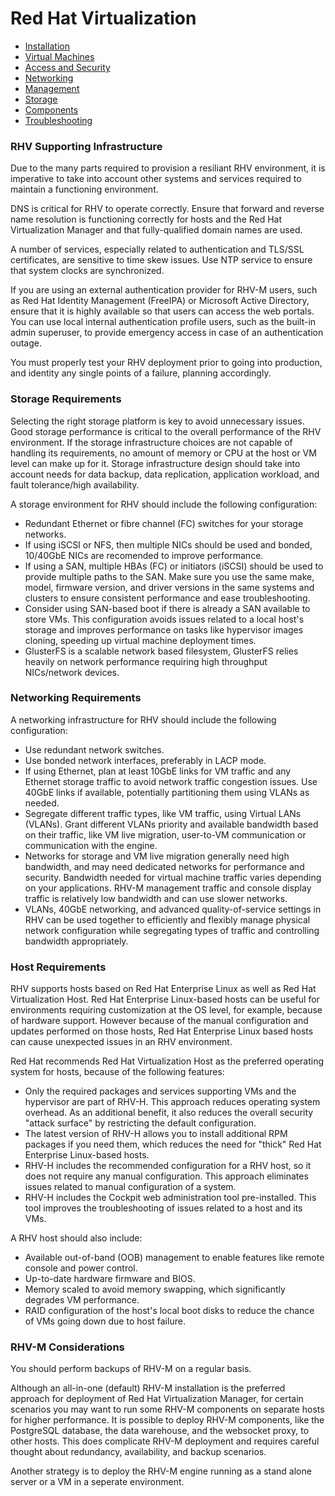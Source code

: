 # Red Hat Virtualization

* [Installation](RHV-Installation)
* [Virtual Machines](RHV-Virtual_Machines)
* [Access and Security](RHV-Access)
* [Networking](RHV-Networking)
* [Management](RHV-Management)
* [Storage](RHV-Storage)
* [Components](RHV-Components)
* [Troubleshooting](RHV-Troubleshooting)


### RHV Supporting Infrastructure

Due to the many parts required to provision a resiliant RHV environment, it is imperative to take into account other systems and services required to maintain a functioning environment.

DNS is critical for RHV to operate correctly. Ensure that forward and reverse name resolution is functioning correctly for hosts and the Red Hat Virtualization Manager and that fully-qualified domain names are used.

A number of services, especially related to authentication and TLS/SSL certificates, are sensitive to time skew issues. Use NTP service to ensure that system clocks are synchronized.

If you are using an external authentication provider for RHV-M users, such as Red Hat Identity Management (FreeIPA) or Microsoft Active Directory, ensure that it is highly available so that users can access the web portals. You can use local internal authentication profile users, such as the built-in admin superuser, to provide emergency access in case of an authentication outage.

You must properly test your RHV deployment prior to going into production, and identity any single points of a failure, planning accordingly.

### Storage Requirements

Selecting the right storage platform is key to avoid unnecessary issues. Good storage performance is critical to the overall performance of the RHV environment. If the storage infrastructure choices are not capable of handling its requirements, no amount of memory or CPU at the host or VM level can make up for it. Storage infrastructure design should take into account needs for data backup, data replication, application workload, and fault tolerance/high availability.

A storage environment for RHV should include the following configuration:

* Redundant Ethernet or fibre channel (FC) switches for your storage networks.
* If using iSCSI or NFS, then multiple NICs should be used and bonded, 10/40GbE NICs are recomended to improve performance.
* If using a SAN, multiple HBAs (FC) or initiators (iSCSI) should be used to provide multiple paths to the SAN. Make sure you use the same make, model, firmware version, and driver versions in the same systems and clusters to ensure consistent performance and ease troubleshooting.
* Consider using SAN-based boot if there is already a SAN available to store VMs. This configuration avoids issues related to a local host's storage and improves performance on tasks like hypervisor images cloning, speeding up virtual machine deployment times.
* GlusterFS is a scalable network based filesystem, GlusterFS relies heavily on network performance requiring high throughput NICs/network devices.

### Networking Requirements

A networking infrastructure for RHV should include the following configuration:

* Use redundant network switches.
* Use bonded network interfaces, preferably in LACP mode.
* If using Ethernet, plan at least 10GbE links for VM traffic and any Ethernet storage traffic to avoid network traffic congestion issues. Use 40GbE links if available, potentially partitioning them using VLANs as needed.
* Segregate different traffic types, like VM traffic, using Virtual LANs (VLANs). Grant different VLANs priority and available bandwidth based on their traffic, like VM live migration, user-to-VM communication or communication with the engine.
* Networks for storage and VM live migration generally need high bandwidth, and may need dedicated networks for performance and security. Bandwidth needed for virtual machine traffic varies depending on your applications. RHV-M management traffic and console display traffic is relatively low bandwidth and can use slower networks.
* VLANs, 40GbE networking, and advanced quality-of-service settings in RHV can be used together to efficiently and flexibly manage physical network configuration while segregating types of traffic and controlling bandwidth appropriately.

### Host Requirements

RHV supports hosts based on Red Hat Enterprise Linux as well as Red Hat Virtualization Host. Red Hat Enterprise Linux-based hosts can be useful for environments requiring customization at the OS level, for example, because of hardware support. However because of the manual configuration and updates performed on those hosts, Red Hat Enterprise Linux based hosts can cause unexpected issues in an RHV environment.

Red Hat recommends Red Hat Virtualization Host as the preferred operating system for hosts, because of the following features:

* Only the required packages and services supporting VMs and the hypervisor are part of RHV-H. This approach reduces operating system overhead. As an additional benefit, it also reduces the overall security "attack surface" by restricting the default configuration.
* The latest version of RHV-H allows you to install additional RPM packages if you need them, which reduces the need for "thick" Red Hat Enterprise Linux-based hosts.
* RHV-H includes the recommended configuration for a RHV host, so it does not require any manual configuration. This approach eliminates issues related to manual configuration of a system.
* RHV-H includes the Cockpit web administration tool pre-installed. This tool improves the troubleshooting of issues related to a host and its VMs.

A RHV host should also include:

* Available out-of-band (OOB) management to enable features like remote console and power control.
* Up-to-date hardware firmware and BIOS.
* Memory scaled to avoid memory swapping, which significantly degrades VM performance.
* RAID configuration of the host's local boot disks to reduce the chance of VMs going down due to host failure.

### RHV-M Considerations

You should perform backups of RHV-M on a regular basis.

Although an all-in-one (default) RHV-M installation is the preferred approach for deployment of Red Hat Virtualization Manager, for certain scenarios you may want to run some RHV-M components on separate hosts for higher performance. It is possible to deploy RHV-M components, like the PostgreSQL database, the data warehouse, and the websocket proxy, to other hosts. This does complicate RHV-M deployment and requires careful thought about redundancy, availability, and backup scenarios.

Another strategy is to deploy the RHV-M engine running as a stand alone server or a VM in a seperate environment.
